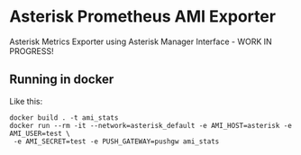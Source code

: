 # Asterisk Prometheus AMI Exporter
Asterisk Metrics Exporter using Asterisk Manager Interface - WORK IN PROGRESS!

## Running in docker
Like this:
```
docker build . -t ami_stats
docker run --rm -it --network=asterisk_default -e AMI_HOST=asterisk -e AMI_USER=test \
 -e AMI_SECRET=test -e PUSH_GATEWAY=pushgw ami_stats
```
